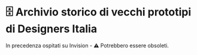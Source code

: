 # 🗄️ Archivio storico di vecchi prototipi di Designers Italia

In precedenza ospitati su Invision -  ⚠️ Potrebbero essere obsoleti.

